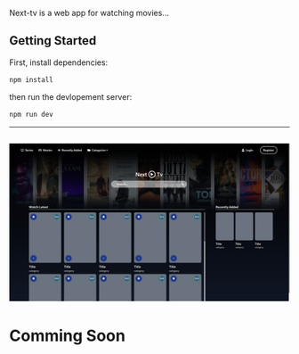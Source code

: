 Next-tv is a web app for watching movies...

## Getting Started

First, install dependencies:

```bash
npm install
```

then run the devlopement server:
```bash
npm run dev
```
---
![home](https://raw.githubusercontent.com/abdelfetah18/Next-Tv/main/public/home.png)
---

# Comming Soon
